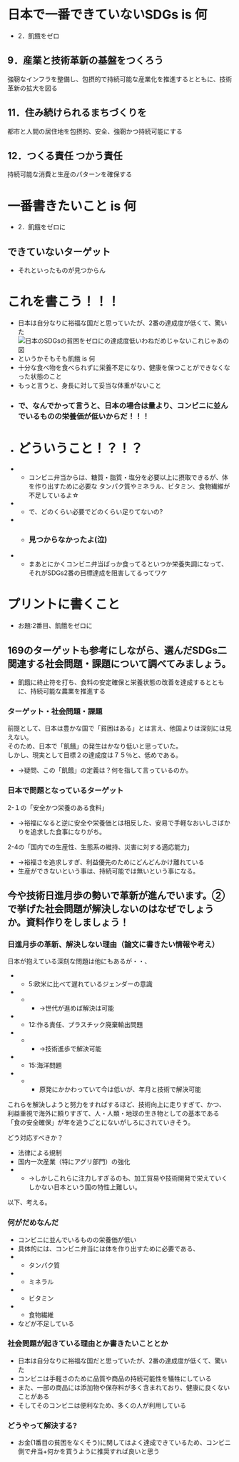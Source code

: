 # 日本で一番できていないSDGs is 何
- 2．飢餓をゼロ
## 9．産業と技術革新の基盤をつくろう
強靭なインフラを整備し、包摂的で持続可能な産業化を推進するとともに、技術革新の拡大を図る

## 11．住み続けられるまちづくりを
都市と人間の居住地を包摂的、安全、強靭かつ持続可能にする

## 12．つくる責任 つかう責任
持続可能な消費と生産のパターンを確保する

# 一番書きたいこと is 何
- 2．飢餓をゼロに

## できていないターゲット
- それといったものが見つからん

# これを書こう！！！
- 日本は自分なりに裕福な国だと思っていたが、2番の達成度が低くて、驚いた
![日本のSDGsの貧困をゼロにの達成度低いわねだめじゃないこれじゃあの図](https://cdn.discordapp.com/attachments/1094871467201675307/1180478737146449941/IMG_1741.jpg)
- というかそもそも飢餓 is 何
- 十分な食べ物を食べられずに栄養不足になり、健康を保つことができなくなった状態のこと
- もっと言うと、身長に対して妥当な体重がないこと
- ### で、なんでかって言うと、日本の場合は量より、コンビニに並んでいるものの栄養価が低いからだ！！！
- # どういうこと！？！？
- - コンビニ弁当からは、糖質・脂質・塩分を必要以上に摂取できるが、体を作り出すために必要な タンパク質やミネラル、ビタミン、食物繊維が不足しているよ☆
- - で、どのくらい必要でどのくらい足りてないの?
- - ### 見つからなかったよ(泣)
- - まあとにかくコンビニ弁当ばっか食ってるといつか栄養失調になって、それがSDGs2番の目標達成を阻害してるってワケ

# プリントに書くこと
- お題:2番目、飢餓をゼロに

## 169のターゲットも参考にしながら、選んだSDGs二関連する社会問題・課題について調べてみましょう。
- 飢餓に終止符を打ち、食料の安定確保と栄養状態の改善を達成するとともに、持続可能な農業を推進する
### ターゲット・社会問題・課題
前提として、日本は豊かな国で「貧困はある」とは言え、他国よりは深刻には見えない。<br>
そのため、日本で「飢餓」の発生はかなり低いと思っていた。<br>
しかし、現実として目標２の達成度は７５％と、低めである。
- →疑問、この「飢餓」の定義は？何を指して言っているのか。

### 日本で問題となっているターゲット
2-１の「安全かつ栄養のある食料」
- →裕福になると逆に安全や栄養価とは相反した、安易で手軽なおいしさばかりを追求した食事になりがち。

2-4の「国内での生産性、生態系の維持、災害に対する適応能力」
- →裕福さを追求しすぎ、利益優先のためにどんどんかけ離れている
- 生産ができないという事は、持続可能では無いという事になる。

## 今や技術日進月歩の勢いで革新が進んでいます。②で挙げた社会問題が解決しないのはなぜでしょうか。資料作りをしましょう！

### 日進月歩の革新、解決しない理由（論文に書きたい情報や考え）
日本が抱えている深刻な問題は他にもあるが・・、
- - 5:欧米に比べて遅れているジェンダーの意識
- - - →世代が進めば解決は可能
- - 12:作る責任、プラスチック廃棄輸出問題
- - - →技術進歩で解決可能
- - 15:海洋問題
- - - 原発にかかわっていて今は低いが、年月と技術で解決可能

これらを解決しようと努力をすればするほど、技術向上に走りすぎて、かつ、<br>
利益重視で海外に頼りすぎて、人・人類・地球の生き物としての基本である<br>
「食の安全確保」が年を追うごとにないがしろにされていきそう。

どう対応すべきか？
- 法律による規制
- 国内一次産業（特にアグリ部門）の強化
- - →しかしこれらに注力しすぎるのも、加工貿易や技術開発で栄えていくしかない日本という国の特性上難しい。

以下、考える。

### 何がだめなんだ
- コンビニに並んでいるものの栄養価が低い
- 具体的には、コンビニ弁当には体を作り出すために必要である、
- - タンパク質
- - ミネラル
- - ビタミン
- - 食物繊維
- などが不足している
### 社会問題が起きている理由とか書きたいこととか
- 日本は自分なりに裕福な国だと思っていたが、2番の達成度が低くて、驚いた
- コンビニは手軽さのために品質や商品の持続可能性を犠牲にしている
- また、一部の商品には添加物や保存料が多く含まれており、健康に良くないことがある
- そしてそのコンビニは便利なため、多くの人が利用している
### どうやって解決する?
- お金(1番目の貧困をなくそう)に関してはよく達成できているため、コンビニ側で弁当+何かを買うように推奨すれば良いと思う
